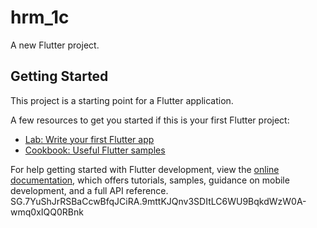 # hrm_1c

A new Flutter project.

## Getting Started

This project is a starting point for a Flutter application.

A few resources to get you started if this is your first Flutter project:

- [Lab: Write your first Flutter app](https://docs.flutter.dev/get-started/codelab)
- [Cookbook: Useful Flutter samples](https://docs.flutter.dev/cookbook)

For help getting started with Flutter development, view the
[online documentation](https://docs.flutter.dev/), which offers tutorials,
samples, guidance on mobile development, and a full API reference.
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